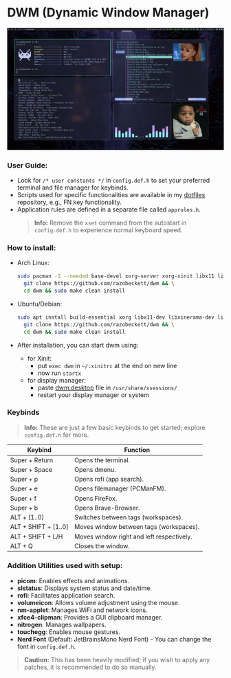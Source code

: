 # DWM (Dynamic Window Manager)

![Preview](assets/preview.png)

### User Guide:

- Look for `/* user constants */` in `config.def.h` to set your preferred terminal and file manager for keybinds.
- Scripts used for specific functionalities are available in my [dotfiles](https://github.com/RazoBeckett/dotfiles/tree/main/.local/bin) repository, e.g., FN key functionality.
- Application rules are defined in a separate file called `apprules.h`.
  > **Info:** Remove the `xset` command from the autostart in `config.def.h` to experience normal keyboard speed.

### How to install:

- Arch Linux:

  ```bash
  sudo pacman -S --needed base-devel xorg-server xorg-xinit libx11 libxinerama libxft git vim && \
  	git clone https://github.com/razobeckett/dwm && \
  	cd dwm && sudo make clean install
  ```

- Ubuntu/Debian:

  ```bash
  sudo apt install build-essential xorg libx11-dev libxinerama-dev libxft-dev git vim && \
    git clone https://github.com/razobeckett/dwm && \
    cd dwm && sudo make clean install
  ```

- After installation, you can start dwm using:
  - for Xinit:
    - put `exec dwm` in `~/.xinitrc` at the end on new line
    - now run `startx`
  - for display manager:
    - paste [dwm.desktop](dwm.desktop) file in `/usr/share/xsessions/`
    - restart your display manager or system

### Keybinds

> **Info:** These are just a few basic keybinds to get started; explore `config.def.h` for more.

| Keybind              | Function                                  |
| -------------------- | ----------------------------------------- |
| Super + Return       | Opens the terminal.                       |
| Super + Space        | Opens dmenu.                              |
| Super + p            | Opens rofi (app search).                  |
| Super + e            | Opens filemanager (PCManFM).              |
| Super + f            | Opens FireFox.                            |
| Super + b            | Opens Brave-Browser.                      |
| ALT + [1..0]         | Switches between tags (workspaces).       |
| ALT + SHIFT + [1..0] | Moves window between tags (workspaces).   |
| ALT + SHIFT + L/H    | Moves window right and left respectively. |
| ALT + Q              | Closes the window.                        |

### Addition Utilities used with setup:

- **picom**: Enables effects and animations.
- **slstatus**: Displays system status and date/time.
- **rofi**: Facilitates application search.
- **volumeicon**: Allows volume adjustment using the mouse.
- **nm-applet**: Manages WiFi and network icons.
- **xfce4-clipman**: Provides a GUI clipboard manager.
- **nitrogen**: Manages wallpapers.
- **touchegg**: Enables mouse gestures.
- **Nerd Font** (Default: JetBrainsMono Nerd Font) - You can change the font in `config.def.h`.

> **Caution:** This has been heavily modified; if you wish to apply any patches, it is recommended to do so manually.
